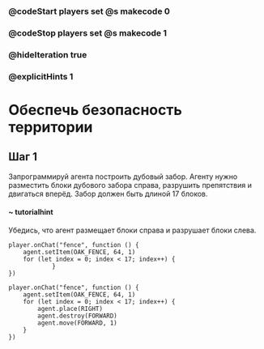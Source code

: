 ### @codeStart players set @s makecode 0
### @codeStop players set @s makecode 1

### @hideIteration true 
### @explicitHints 1


# Обеспечь безопасность территории

## Шаг 1
Запрограммируй агента построить дубовый забор. Агенту нужно разместить блоки дубового забора справа, разрушить препятствия и двигаться вперёд. Забор должен быть длиной 17 блоков.

#### ~ tutorialhint
Убедись, что агент размещает блоки справа и разрушает блоки слева.


```blocks
player.onChat("fence", function () {
    agent.setItem(OAK_FENCE, 64, 1)
    for (let index = 0; index < 17; index++) {
            }
})
```
```ghost
player.onChat("fence", function () {
    agent.setItem(OAK_FENCE, 64, 1)
    for (let index = 0; index < 17; index++) {
        agent.place(RIGHT)
        agent.destroy(FORWARD)
        agent.move(FORWARD, 1)
    }
})
``` 

